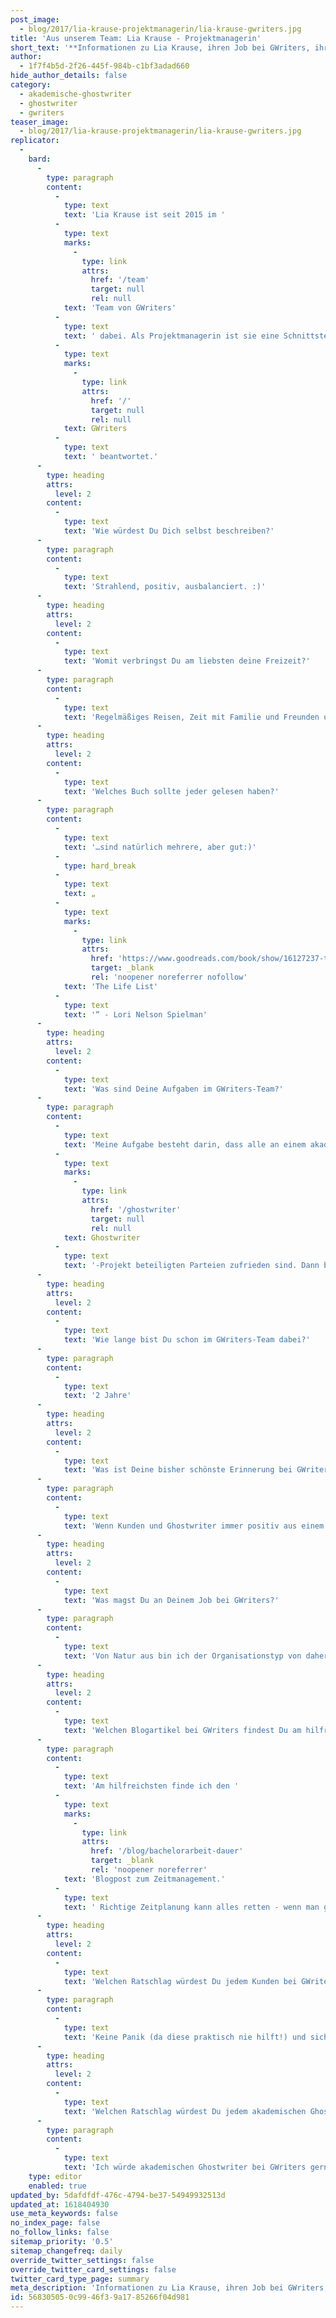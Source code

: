 ```yaml
---
post_image:
  - blog/2017/lia-krause-projektmanagerin/lia-krause-gwriters.jpg
title: 'Aus unserem Team: Lia Krause - Projektmanagerin'
short_text: '**Informationen zu Lia Krause, ihren Job bei GWriters, ihre Ratschläge an akademische Ghostwriter & Kunden der Ghostwriter-Agentur GWriters.**'
author:
  - 1f7f4b5d-2f26-445f-984b-c1bf3adad660
hide_author_details: false
category:
  - akademische-ghostwriter
  - ghostwriter
  - gwriters
teaser_image:
  - blog/2017/lia-krause-projektmanagerin/lia-krause-gwriters.jpg
replicator:
  -
    bard:
      -
        type: paragraph
        content:
          -
            type: text
            text: 'Lia Krause ist seit 2015 im '
          -
            type: text
            marks:
              -
                type: link
                attrs:
                  href: '/team'
                  target: null
                  rel: null
            text: 'Team von GWriters'
          -
            type: text
            text: ' dabei. Als Projektmanagerin ist sie eine Schnittstelle zwischen akademischen Ghostwritern und Kunden bei GWriters. In diesem Beitrag hat Lia Krause einige Fragen über sich und ihre Arbeit bei '
          -
            type: text
            marks:
              -
                type: link
                attrs:
                  href: '/'
                  target: null
                  rel: null
            text: GWriters
          -
            type: text
            text: ' beantwortet.'
      -
        type: heading
        attrs:
          level: 2
        content:
          -
            type: text
            text: 'Wie würdest Du Dich selbst beschreiben?'
      -
        type: paragraph
        content:
          -
            type: text
            text: 'Strahlend, positiv, ausbalanciert. :)'
      -
        type: heading
        attrs:
          level: 2
        content:
          -
            type: text
            text: 'Womit verbringst Du am liebsten deine Freizeit?'
      -
        type: paragraph
        content:
          -
            type: text
            text: 'Regelmäßiges Reisen, Zeit mit Familie und Freunden und genug Sport sind die perfekte Freizeit!'
      -
        type: heading
        attrs:
          level: 2
        content:
          -
            type: text
            text: 'Welches Buch sollte jeder gelesen haben?'
      -
        type: paragraph
        content:
          -
            type: text
            text: '…sind natürlich mehrere, aber gut:)'
          -
            type: hard_break
          -
            type: text
            text: „
          -
            type: text
            marks:
              -
                type: link
                attrs:
                  href: 'https://www.goodreads.com/book/show/16127237-the-life-list'
                  target: _blank
                  rel: 'noopener noreferrer nofollow'
            text: 'The Life List'
          -
            type: text
            text: '“ - Lori Nelson Spielman'
      -
        type: heading
        attrs:
          level: 2
        content:
          -
            type: text
            text: 'Was sind Deine Aufgaben im GWriters-Team?'
      -
        type: paragraph
        content:
          -
            type: text
            text: 'Meine Aufgabe besteht darin, dass alle an einem akademischen '
          -
            type: text
            marks:
              -
                type: link
                attrs:
                  href: '/ghostwriter'
                  target: null
                  rel: null
            text: Ghostwriter
          -
            type: text
            text: '-Projekt beteiligten Parteien zufrieden sind. Dann bin ich es auch.:)'
      -
        type: heading
        attrs:
          level: 2
        content:
          -
            type: text
            text: 'Wie lange bist Du schon im GWriters-Team dabei?'
      -
        type: paragraph
        content:
          -
            type: text
            text: '2 Jahre'
      -
        type: heading
        attrs:
          level: 2
        content:
          -
            type: text
            text: 'Was ist Deine bisher schönste Erinnerung bei GWriters?'
      -
        type: paragraph
        content:
          -
            type: text
            text: 'Wenn Kunden und Ghostwriter immer positiv aus einem Auftrag ausgehen. Mit den Kollegen - wenn wir im Büro zusammen lachen.'
      -
        type: heading
        attrs:
          level: 2
        content:
          -
            type: text
            text: 'Was magst Du an Deinem Job bei GWriters?'
      -
        type: paragraph
        content:
          -
            type: text
            text: 'Von Natur aus bin ich der Organisationstyp von daher mag ich den ganzen Prozess der Betreuung und Steuerung sehr. Es macht einfach Spaß, einen Prozess zur Zufriedenheit aller Seiten positiv zu steuern.'
      -
        type: heading
        attrs:
          level: 2
        content:
          -
            type: text
            text: 'Welchen Blogartikel bei GWriters findest Du am hilfreichsten und warum?'
      -
        type: paragraph
        content:
          -
            type: text
            text: 'Am hilfreichsten finde ich den '
          -
            type: text
            marks:
              -
                type: link
                attrs:
                  href: '/blog/bachelorarbeit-dauer'
                  target: _blank
                  rel: 'noopener noreferrer'
            text: 'Blogpost zum Zeitmanagement.'
          -
            type: text
            text: ' Richtige Zeitplanung kann alles retten - wenn man genug Zeit hat, hat man die Möglichkeit, sich das Thema gründlich zu überlegen, zu recherchieren, ruhig und ohne Stress daran zu arbeiten. Kurz und knapp - gutes Zeitmanagement ist entscheidender als häufig gedacht!'
      -
        type: heading
        attrs:
          level: 2
        content:
          -
            type: text
            text: 'Welchen Ratschlag würdest Du jedem Kunden bei GWriters geben?'
      -
        type: paragraph
        content:
          -
            type: text
            text: 'Keine Panik (da diese praktisch nie hilft!) und sich mehr auf den Ghostwriter und Projektbetreuer bei GWriters verlassen.'
      -
        type: heading
        attrs:
          level: 2
        content:
          -
            type: text
            text: 'Welchen Ratschlag würdest Du jedem akademischen Ghostwriter bei GWriters geben?'
      -
        type: paragraph
        content:
          -
            type: text
            text: 'Ich würde akademischen Ghostwriter bei GWriters gerne dazu raten, dass Sie sich Zeitpuffer bei den Projekten einplanen. Das wissenschaftliche Arbeiten ist ein kreativer Prozess, den man auch beim besten Willen nicht immer zu 100% steuern kann. Also, Zeitpuffer, damit kein Stress herrscht!'
    type: editor
    enabled: true
updated_by: 5dafdfdf-476c-4794-be37-54949932513d
updated_at: 1618404930
use_meta_keywords: false
no_index_page: false
no_follow_links: false
sitemap_priority: '0.5'
sitemap_changefreq: daily
override_twitter_settings: false
override_twitter_card_settings: false
twitter_card_type_page: summary
meta_description: 'Informationen zu Lia Krause, ihren Job bei GWriters, ihre Ratschläge an akademische Ghostwriter & Kunden der Ghostwriter-Agentur GWriters.'
id: 56830505-0c99-46f3-9a17-85266f04d981
---
```

